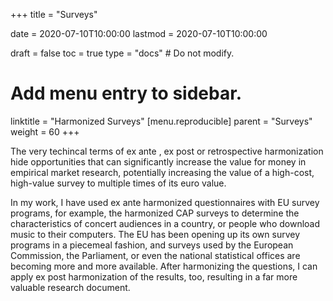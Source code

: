 +++
title = "Surveys"

date = 2020-07-10T10:00:00
lastmod = 2020-07-10T10:00:00

draft = false
toc = true
type = "docs"  # Do not modify.

# Add menu entry to sidebar.
linktitle = "Harmonized Surveys"
[menu.reproducible]
  parent = "Surveys"
  weight = 60
+++

The very techincal terms of ex ante , ex post or retrospective harmonization hide opportunities that can significantly increase the value for money in empirical market research, potentially increasing the value of a high-cost, high-value survey to multiple times of its euro value.

In my work, I have used ex ante harmonized questionnaires with EU survey programs, for example, the harmonized CAP surveys to determine the characteristics of concert audiences in a country, or people who download music to their computers. The EU has been opening up its own survey programs in a piecemeal fashion, and surveys used by the European Commission, the Parliament, or even the national statistical offices are becoming more and more available. After harmonizing the questions, I can apply ex post harmonization of the results, too, resulting in a far more valuable research document.



